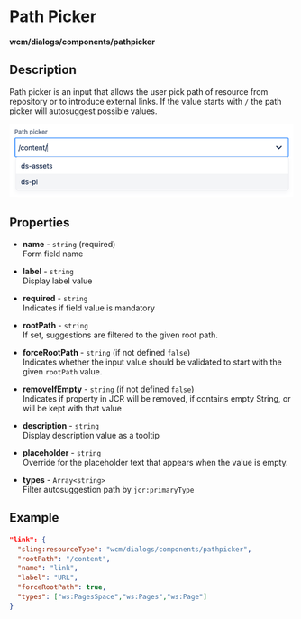 # Path Picker

**wcm/dialogs/components/pathpicker**

## Description

Path picker is an input that allows the user pick path of resource from repository or to introduce external links. If the value starts with `/` the path picker will autosuggest possible values.

![PathPicker](pathpicker.png)

## Properties

- **name** -  `string` (required)  
    Form field name

- **label** - `string`  
    Display label value

- **required** - `string`  
    Indicates if field value is mandatory

- **rootPath** - `string`  
    If set, suggestions are filtered to the given root path.

- **forceRootPath** - `string` (if not defined `false`)  
    Indicates whether the input value should be validated to start with the given `rootPath` value.

- **removeIfEmpty** - `string` (if not defined `false`)  
    Indicates if property in JCR will be removed, if contains empty String, or will be kept with that value

- **description** - `string`  
    Display description value as a tooltip

- **placeholder** - `string`  
    Override for the placeholder text that appears when the value is empty.

- **types** - `Array<string>`  
  Filter autosuggestion path by `jcr:primaryType`

## Example

```json
"link": {
  "sling:resourceType": "wcm/dialogs/components/pathpicker",
  "rootPath": "/content",
  "name": "link",
  "label": "URL",
  "forceRootPath": true,
  "types": ["ws:PagesSpace","ws:Pages","ws:Page"]
}
```

